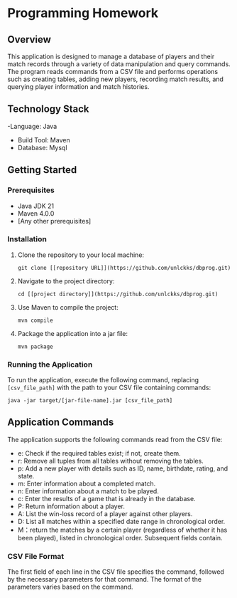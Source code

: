 # Programming Homework

## Overview

This application is designed to manage a database of players and their match records through a variety of data manipulation and query commands. The program reads commands from a CSV file and performs operations such as creating tables, adding new players, recording match results, and querying player information and match histories.

## Technology Stack

-Language: Java
- Build Tool: Maven
- Database: Mysql

## Getting Started

### Prerequisites

- Java JDK 21
- Maven 4.0.0
- [Any other prerequisites]

### Installation

1. Clone the repository to your local machine:
   ```
   git clone [[repository URL]](https://github.com/unlckks/dbprog.git)
   ```
2. Navigate to the project directory:
   ```
   cd [[project directory]](https://github.com/unlckks/dbprog.git)
   ```
3. Use Maven to compile the project:
   ```
   mvn compile
   ```
4. Package the application into a jar file:
   ```
   mvn package
   ```

### Running the Application

To run the application, execute the following command, replacing `[csv_file_path]` with the path to your CSV file containing commands:

```
java -jar target/[jar-file-name].jar [csv_file_path]
```

## Application Commands

The application supports the following commands read from the CSV file:

- e: Check if the required tables exist; if not, create them.
- r: Remove all tuples from all tables without removing the tables.
- p: Add a new player with details such as ID, name, birthdate, rating, and state.
- m: Enter information about a completed match.
- n: Enter information about a match to be played.
- c: Enter the results of a game that is already in the database.
- P: Return information about a player.
- A: List the win-loss record of a player against other players.
- D: List all matches within a specified date range in chronological order.
- M：return the matches by a certain player (regardless of whether it has been played), listed in chronological order. Subsequent fields contain.
### CSV File Format

The first field of each line in the CSV file specifies the command, followed by the necessary parameters for that command. The format of the parameters varies based on the command.



